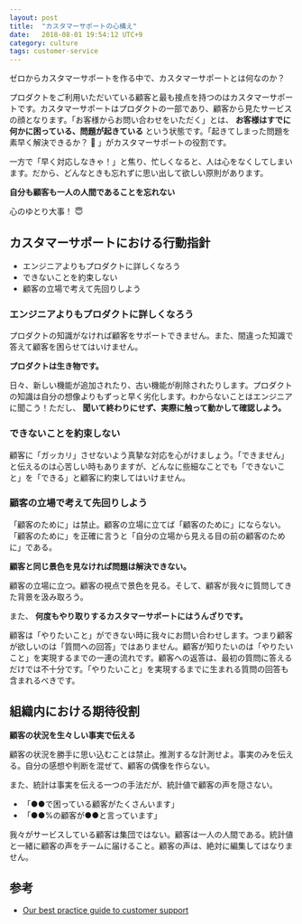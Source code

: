 ```yaml
---
layout: post
title:  "カスタマーサポートの心構え"
date:   2018-08-01 19:54:12 UTC+9
category: culture
tags: customer-service
---
```


ゼロからカスタマーサポートを作る中で、カスタマーサポートとは何なのか？

プロダクトをご利用いただいている顧客と最も接点を持つのはカスタマーサポートです。カスタマーサポートはプロダクトの一部であり、顧客から見たサービスの顔となります。「お客様からお問い合わせをいただく」とは、 __お客様はすでに何かに困っている、問題が起きている__ という状態です。「起きてしまった問題を素早く解決できるか？ :thinking: 」がカスタマーサポートの役割です。

一方で「早く対応しなきゃ！」と焦り、忙しくなると、人は心をなくしてしまいます。だから、どんなときも忘れずに思い出して欲しい原則があります。

__自分も顧客も一人の人間であることを忘れない__

心のゆとり大事！ :innocent:


## カスタマーサポートにおける行動指針

- エンジニアよりもプロダクトに詳しくなろう
- できないことを約束しない
- 顧客の立場で考えて先回りしよう


### エンジニアよりもプロダクトに詳しくなろう

プロダクトの知識がなければ顧客をサポートできません。また、間違った知識で答えて顧客を困らせてはいけません。

__プロダクトは生き物です。__

日々、新しい機能が追加されたり、古い機能が削除されたりします。プロダクトの知識は自分の想像よりもずっと早く劣化します。わからないことはエンジニアに聞こう！ただし、 __聞いて終わりにせず、実際に触って動かして確認しよう。__


### できないことを約束しない

顧客に「ガッカリ」させないよう真摯な対応を心がけましょう。「できません」と伝えるのは心苦しい時もありますが、どんなに些細なことでも「できないこと」を「できる」と顧客に約束してはいけません。


### 顧客の立場で考えて先回りしよう

「顧客のために」は禁止。顧客の立場に立てば「顧客のために」にならない。「顧客のために」を正確に言うと「自分の立場から見える目の前の顧客のために」である。

__顧客と同じ景色を見なければ問題は解決できない。__

顧客の立場に立つ。顧客の視点で景色を見る。そして、顧客が我々に質問してきた背景を汲み取ろう。

また、 __何度もやり取りするカスタマーサポートにはうんざりです。__

顧客は「やりたいこと」ができない時に我々にお問い合わせします。つまり顧客が欲しいのは「質問への回答」ではありません。顧客が知りたいのは「やりたいこと」を実現するまでの一連の流れです。顧客への返答は、最初の質問に答えるだけでは不十分です。「やりたいこと」を実現するまでに生まれる質問の回答も含まれるべきです。


## 組織内における期待役割

__顧客の状況を生々しい事実で伝える__

顧客の状況を勝手に思い込むことは禁止。推測するな計測せよ。事実のみを伝える。自分の感想や判断を混ぜて、顧客の偶像を作らない。

また、統計は事実を伝える一つの手法だが、統計値で顧客の声を隠さない。

- 「●●で困っている顧客がたくさんいます」
- 「●●%の顧客が●●と言っています」

我々がサービスしている顧客は集団ではない。顧客は一人の人間である。統計値と一緒に顧客の声をチームに届けること。顧客の声は、絶対に編集してはなりません。


## 参考

- [Our best practice guide to customer support](https://www.intercom.com/help/support-and-retain-customers/our-best-practice-guide-to-customer-support)
